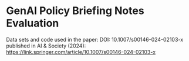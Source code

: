 # GenAI Policy Briefing Notes Evaluation
Data sets and code used in the paper: DOI: 10.1007/s00146-024-02103-x published in AI &amp; Society (2024): https://link.springer.com/article/10.1007/s00146-024-02103-x
